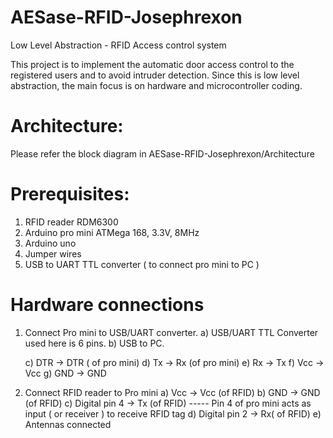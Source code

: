 # AESase-RFID-Josephrexon

Low Level Abstraction - RFID Access control system

This project is to implement the automatic door access control to the registered users and to avoid intruder detection. Since this is low level abstraction, the main focus is on hardware and microcontroller coding. 

# Architecture:

Please refer the block diagram in AESase-RFID-Josephrexon/Architecture

# Prerequisites:
1. RFID reader RDM6300
2. Arduino pro mini ATMega 168, 3.3V, 8MHz
3. Arduino uno
4. Jumper wires
5. USB to UART TTL converter ( to connect pro mini to PC )

# Hardware connections

1. Connect Pro mini to USB/UART converter.
    a) USB/UART TTL Converter used here is 6 pins.
    b) USB to PC.
    
    c) DTR -> DTR ( of pro mini)
    d) Tx -> Rx (of pro mini)
    e) Rx -> Tx
    f) Vcc -> Vcc
    g) GND -> GND
    
 2. Connect RFID reader to Pro mini
    a) Vcc -> Vcc (of RFID)
    b) GND -> GND (of RFID)
    c) Digital pin 4 -> Tx (of RFID)  ----- Pin 4 of pro mini acts as input ( or receiver ) to receive RFID tag
    d) Digital pin 2 -> Rx( of RFID) 
    e) Antennas connected
